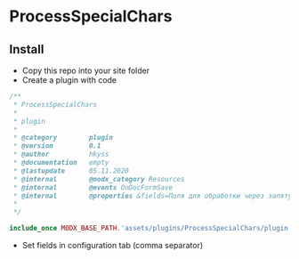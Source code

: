 # ProcessSpecialChars

## Install
- Copy this repo into your site folder
- Create a plugin with code
```php
/**
 * ProcessSpecialChars
 *
 * plugin
 *
 * @category        plugin
 * @version         0.1
 * @author          hkyss
 * @documentation   empty
 * @lastupdate      05.11.2020
 * @internal    	@modx_category Resources
 * @internal    	@events OnDocFormSave
 * @internal    	@properties &fields=Поля для обработки через запятую;string;pagetitle,menutitle
 *
 */

include_once MODX_BASE_PATH.'assets/plugins/ProcessSpecialChars/plugin.ProcessSpecialChars.php';
```
- Set fields in configuration tab (comma separator)